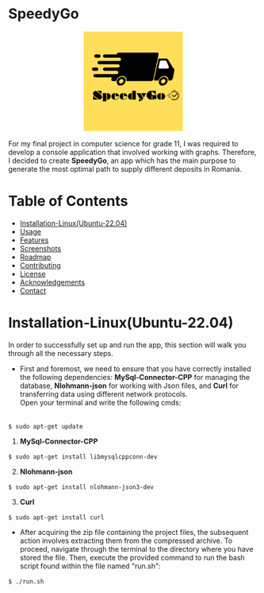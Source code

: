 # SpeedyGo
<p align="center">
  <img src="Documantation/SpeedyGo_LOGO.png" alt="Project Logo or Banner" width="200" height="200">
</p>

For my final project in computer science for grade 11, I was required to develop a console application that involved working with graphs. Therefore, I decided to create **SpeedyGo**, an app which has the main purpose to generate the most optimal path to supply different deposits in Romania.

# Table of Contents

- [Installation-Linux(Ubuntu-22.04)](#Installation-Linux(Ubuntu-22.04))
- [Usage](#usage)
- [Features](#features)
- [Screenshots](#screenshots)
- [Roadmap](#roadmap)
- [Contributing](#contributing)
- [License](#license)
- [Acknowledgements](#acknowledgements)
- [Contact](#contact)

# Installation-Linux(Ubuntu-22.04)

In order to successfully set up and run the app, this section will walk you through all the necessary steps. 

- First and foremost, we need to ensure that you have correctly installed the following dependencies: __MySql-Connector-CPP__ for managing the database, __Nlohmann-json__ for working with Json files, and __Curl__ for transferring data using different network protocols.<br>Open your terminal and write the following cmds:<br><br>
```
$ sudo apt-get update
```
1. __MySql-Connector-CPP__
```
$ sudo apt-get install libmysqlcppconn-dev
```
2. __Nlohmann-json__
```
$ sudo apt-get install nlohmann-json3-dev
```
3. __Curl__
```
$ sudo apt-get install curl
```
- After acquiring the zip file containing the project files, the subsequent action involves extracting them from the compressed archive. To proceed, navigate through the terminal to the directory where you have stored the file. Then, execute the provided command to run the bash script found within the file named "run.sh":
```
$ ./run.sh
```
<!--
1. [Provide step-by-step instructions on how to install or set up your application]
2. [Include any prerequisites or dependencies that need to be installed]

## Usage

1. [Explain how to run or execute your application]
2. [Provide examples or describe the available command-line options]

## Features

- [List the key features and functionalities of your application]

## Screenshots

![Screenshot 1](path/to/screenshot1.png)
![Screenshot 2](path/to/screenshot2.png)

## Roadmap

[Outline your planned future enhancements or features]

## Contributing

[Explain how others can contribute to your project, such as by reporting issues or submitting pull requests]

## License

[Specify the license under which your project is distributed]

## Acknowledgements

[Give credit to any external libraries, resources, or individuals who have contributed to your project]

## Contact

[Provide your contact information, such as your email or GitHub username, for others to reach out to you]

Feel free to customize this template according to your project's specific details and requirements. Remember to provide clear and concise information to help users understand and use your SpeedyGo console application effectively.
